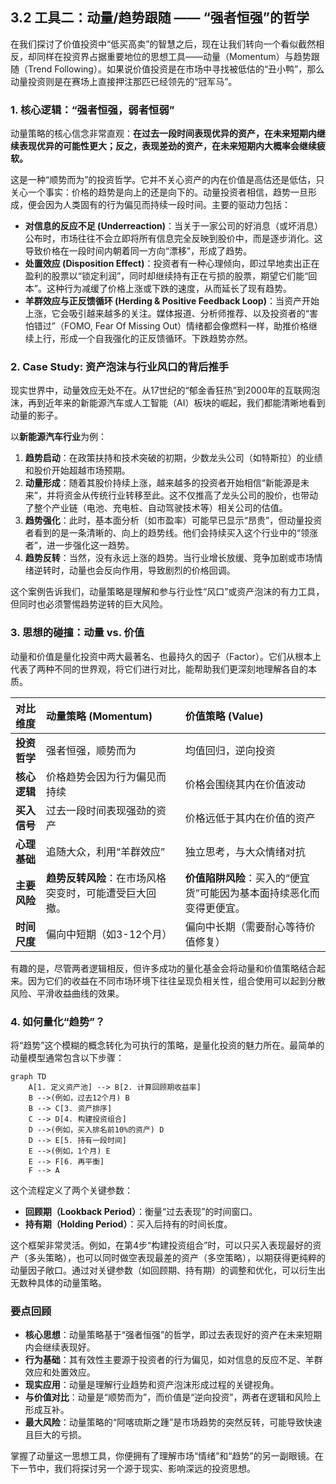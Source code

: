 ## 3.2 工具二：动量/趋势跟随 —— “强者恒强”的哲学

在我们探讨了价值投资中“低买高卖”的智慧之后，现在让我们转向一个看似截然相反，却同样在投资界占据重要地位的思想工具——动量（Momentum）与趋势跟随（Trend Following）。如果说价值投资是在市场中寻找被低估的“丑小鸭”，那么动量投资则是在赛场上直接押注那匹已经领先的“冠军马”。

### 1. 核心逻辑：“强者恒强，弱者恒弱”

动量策略的核心信念非常直观：**在过去一段时间表现优异的资产，在未来短期内继续表现优异的可能性更大；反之，表现差劲的资产，在未来短期内大概率会继续疲软。**

这是一种“顺势而为”的投资哲学。它并不关心资产的内在价值是高估还是低估，只关心一个事实：价格的趋势是向上的还是向下的。动量投资者相信，趋势一旦形成，便会因为人类固有的行为偏见而持续一段时间。主要的驱动力包括：

- **对信息的反应不足 (Underreaction)**：当关于一家公司的好消息（或坏消息）公布时，市场往往不会立即将所有信息完全反映到股价中，而是逐步消化。这导致价格在一段时间内朝着同一方向“漂移”，形成了趋势。
- **处置效应 (Disposition Effect)**：投资者有一种心理倾向，即过早地卖出正在盈利的股票以“锁定利润”，同时却继续持有正在亏损的股票，期望它们能“回本”。这种行为减缓了价格上涨或下跌的速度，从而延长了现有趋势。
- **羊群效应与正反馈循环 (Herding & Positive Feedback Loop)**：当资产开始上涨，它会吸引越来越多的关注。媒体报道、分析师推荐、以及投资者的“害怕错过”（FOMO, Fear Of Missing Out）情绪都会像燃料一样，助推价格继续上行，形成一个自我强化的正反馈循环。下跌趋势亦然。

### 2. Case Study: 资产泡沫与行业风口的背后推手

现实世界中，动量效应无处不在。从17世纪的“郁金香狂热”到2000年的互联网泡沫，再到近年来的新能源汽车或人工智能（AI）板块的崛起，我们都能清晰地看到动量的影子。

以**新能源汽车行业**为例：
1.  **趋势启动**：在政策扶持和技术突破的初期，少数龙头公司（如特斯拉）的业绩和股价开始超越市场预期。
2.  **动量形成**：随着其股价持续上涨，越来越多的投资者开始相信“新能源是未来”，并将资金从传统行业转移至此。这不仅推高了龙头公司的股价，也带动了整个产业链（电池、充电桩、自动驾驶技术等）相关公司的估值。
3.  **趋势强化**：此时，基本面分析（如市盈率）可能早已显示“昂贵”，但动量投资者看到的是一条清晰的、向上的趋势线。他们会持续买入这个行业中的“领涨者”，进一步强化这一趋势。
4.  **趋势反转**：当然，没有永远上涨的趋势。当行业增长放缓、竞争加剧或市场情绪逆转时，动量也会反向作用，导致剧烈的价格回调。

这个案例告诉我们，动量策略是理解和参与行业性“风口”或资产泡沫的有力工具，但同时也必须警惕趋势逆转的巨大风险。

### 3. 思想的碰撞：动量 vs. 价值

动量和价值是量化投资中两大最著名、也最持久的因子（Factor）。它们从根本上代表了两种不同的世界观，将它们进行对比，能帮助我们更深刻地理解各自的本质。

| 对比维度 | 动量策略 (Momentum) | 价值策略 (Value) |
| :--- | :--- | :--- |
| **投资哲学** | 强者恒强，顺势而为 | 均值回归，逆向投资 |
| **核心逻辑** | 价格趋势会因为行为偏见而持续 | 价格会围绕其内在价值波动 |
| **买入信号** | 过去一段时间表现强劲的资产 | 价格远低于其内在价值的资产 |
| **心理基础** | 追随大众，利用“羊群效应” | 独立思考，与大众情绪对抗 |
| **主要风险** | **趋势反转风险**：在市场风格突变时，可能遭受巨大回撤。 | **价值陷阱风险**：买入的“便宜货”可能因为基本面持续恶化而变得更便宜。 |
| **时间尺度** | 偏向中短期（如3-12个月） | 偏向中长期（需要耐心等待价值修复） |

有趣的是，尽管两者逻辑相反，但许多成功的量化基金会将动量和价值策略结合起来。因为它们的收益在不同市场环境下往往呈现负相关性，组合使用可以起到分散风险、平滑收益曲线的效果。

### 4. 如何量化“趋势”？

将“趋势”这个模糊的概念转化为可执行的策略，是量化投资的魅力所在。最简单的动量模型通常包含以下步骤：

```mermaid
graph TD
    A[1. 定义资产池] --> B[2. 计算回顾期收益率]
    B -->(例如，过去12个月) B
    B --> C[3. 资产排序]
    C --> D[4. 构建投资组合]
    D -->(例如，买入排名前10%的资产) D
    D --> E[5. 持有一段时间]
    E -->(例如，1个月) E
    E --> F[6. 再平衡]
    F --> A
```

这个流程定义了两个关键参数：
- **回顾期（Lookback Period）**：衡量“过去表现”的时间窗口。
- **持有期（Holding Period）**：买入后持有的时间长度。

这个框架非常灵活。例如，在第4步“构建投资组合”时，可以只买入表现最好的资产（多头策略），也可以同时做空表现最差的资产（多空策略），以期获得更纯粹的动量因子敞口。通过对关键参数（如回顾期、持有期）的调整和优化，可以衍生出无数种具体的动量策略。

### 要点回顾

- **核心思想**：动量策略基于“强者恒强”的哲学，即过去表现好的资产在未来短期内会继续表现好。
- **行为基础**：其有效性主要源于投资者的行为偏见，如对信息的反应不足、羊群效应和处置效应。
- **现实应用**：动量是理解行业趋势和资产泡沫形成过程的关键视角。
- **与价值对比**：动量是“顺势而为”，而价值是“逆向投资”，两者在逻辑和风险上形成互补。
- **最大风险**：动量策略的“阿喀琉斯之踵”是市场趋势的突然反转，可能导致快速且巨大的亏损。

掌握了动量这一思想工具，你便拥有了理解市场“情绪”和“趋势”的另一副眼镜。在下一节中，我们将探讨另一个源于现实、影响深远的投资思想。